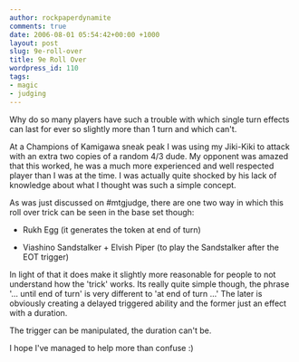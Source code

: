 ```yaml
---
author: rockpaperdynamite
comments: true
date: 2006-08-01 05:54:42+00:00 +1000
layout: post
slug: 9e-roll-over
title: 9e Roll Over
wordpress_id: 110
tags:
- magic
- judging
---
```


Why do so many players have such a trouble with which single turn effects can last for ever so slightly more than 1 turn and which can't.

At a Champions of Kamigawa sneak peak I was using my Jiki-Kiki to attack with an extra two copies of a random 4/3 dude. My opponent was amazed that this worked, he was a much more experienced and well respected player than I was at the time. I was actually quite shocked by his lack of knowledge about what I thought was such a simple concept.

As was just discussed on #mtgjudge, there are one two way in which this roll over trick can be seen in the base set though:
	
  * Rukh Egg (it generates the token at end of turn)
	
  * Viashino Sandstalker + Elvish Piper (to play the Sandstalker after the EOT trigger)

In light of that it does make it slightly more reasonable for people to not understand how the 'trick' works. Its really quite simple though, the phrase '... until end of turn' is very different to 'at end of turn ...' The later is obviously creating a delayed triggered ability and the former just an effect with a duration.

The trigger can be manipulated, the duration can't be.

I hope I've managed to help more than confuse :)
